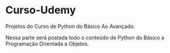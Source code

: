 # Curso-Udemy
Projetos do Curso de Python do Básico Ao Avançado.

Nessa parte será postada todo o conteúdo de Python do Básico a Programação Orientada a Objetos.